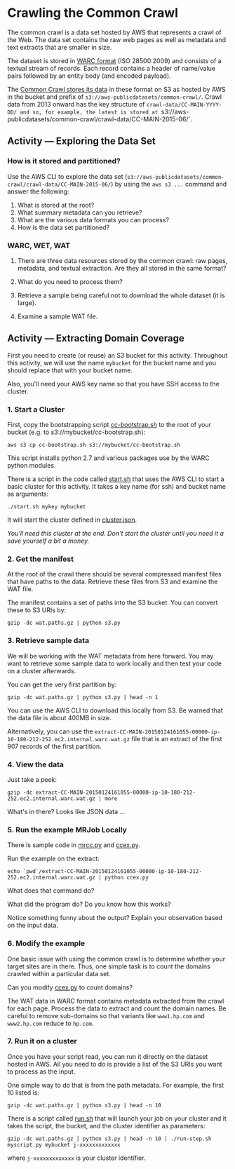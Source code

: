 # Crawling the Common Crawl #

The common crawl is a data set hosted by AWS that represents a crawl of the Web.  The data set contains the raw web pages as well as 
metadata and text extracts that are smaller in size.

The dataset is stored in [WARC format](http://en.wikipedia.org/wiki/Web_ARChive) (ISO 28500:2009) and consists of a textual stream of
records.  Each record contains a header of name/value pairs followed by an entity body (and encoded payload).

The [Common Crawl stores its data](http://commoncrawl.org/the-data/get-started/) in these format on S3 as hosted by AWS in the bucket
and prefix of `s3://aws-publicdatasets/common-crawl/`. Crawl data from 2013 onward has the key structure of `crawl-data/CC-MAIN-YYYY-DD/
and so, for example, the latest is stored at `s3://aws-publicdatasets/common-crawl/crawl-data/CC-MAIN-2015-06/`.

## Activity — Exploring the Data Set ##

### How is it stored and partitioned? ###

Use the AWS CLI to explore the data set (`s3://aws-publicdatasets/common-crawl/crawl-data/CC-MAIN-2015-06/`) by using the `aws s3 ...` command and answer the following:

 1. What is stored at the root?
 2. What summary metadata can you retrieve? 
 3. What are the various data formats you can process?
 4. How is the data set partitioned?
 
 ### WARC, WET, WAT ###
 
 1. There are three data resources stored by the common crawl: raw pages, metadata, and textual extraction.  Are they all stored in the same format?
 
 2. What do you need to process them?
 
 3. Retrieve a sample being careful not to download the whole dataset (it is large).
 
 4. Examine a sample WAT file.
 

## Activity — Extracting Domain Coverage ##

First you need to create (or reuse) an S3 bucket for this activity. Throughout this activity, we will use the name `mybucket` for the bucket 
name and you should replace that with your bucket name.

Also, you'll need your AWS key name so that you have SSH access to the cluster.

### 1. Start a Cluster ###

First, copy the bootstrapping script [cc-bootstrap.sh](cc-bootstrap.sh) to the root of your bucket (e.g. to s3://mybucket/cc-bootstrap.sh):

    aws s3 cp cc-bootstrap.sh s3://mybucket/cc-bootstrap.sh

This script installs python 2.7 and various packages use by the WARC python modules.

There is a script in the code called [start.sh](start.sh) that uses the AWS CLI to start a basic cluster for this activity.  It takes a key name (for ssh) and bucket name as arguments:

    ./start.sh mykey mybucket
    
It will start the cluster defined in [cluster.json](cluster.json).

*You'll need this cluster at the end.  Don't start the cluster until you need it a save yourself a bit a money.*

### 2. Get the manifest ###

At the root of the crawl there should be several compressed  manifest files that have paths to the data.  Retrieve these files from S3 and examine the WAT file.

The manifest contains a set of paths into the S3 bucket.  You can convert these to S3 URIs by:

    gzip -dc wat.paths.gz | python s3.py
    
### 3. Retrieve sample data ###

We will be working with the WAT metadata from here forward.  You may want to retrieve some sample data to work locally and then test your code on a cluster afterwards.

You can get the very first partition by:

    gzip -dc wat.paths.gz | python s3.py | head -n 1
    
You can use the AWS CLI to download this locally from S3.  Be warned that the data file is about 400MB in size.

Alternatively, you can use the `extract-CC-MAIN-20150124161055-00000-ip-10-180-212-252.ec2.internal.warc.wat.gz` file that is an extract of the first 907 records of the first partition.

### 4. View the data ###

Just take a peek:

    gzip -dc extract-CC-MAIN-20150124161055-00000-ip-10-180-212-252.ec2.internal.warc.wat.gz | more
    
What's in there?  Looks like JSON data ...

### 5. Run the example MRJob Locally ###

There is sample code in [mrcc.py](mrcc.py) and [ccex.py](ccex.py).

Run the example on the extract:

    echo `pwd`/extract-CC-MAIN-20150124161055-00000-ip-10-180-212-252.ec2.internal.warc.wat.gz | python ccex.py
    
What does that command do?

What did the program do?  Do you know how this works?

Notice something funny about the output?  Explain your observation based on the input data.


### 6. Modify the example ###

One basic issue with using the common crawl is to determine whether your target sites are in there.  Thus, one simple task is to count the domains crawled within
a particular data set.

Can you modify [ccex.py](ccex.py) to count domains?

The WAT data in WARC format contains metadata extracted from the crawl for each page.  Process the data to extract and count the domain names.  Be careful to remove sub-domains 
so that variants like `www1.hp.com` and `www2.hp.com` reduce to `hp.com`.

### 7. Run it on a cluster ###

Once you have your script read, you can run it directly on the dataset hosted in AWS.  All you need to do is provide a list of the S3 URIs you want to process as the input.

One simple way to do that is from the path metadata.  For example, the first 10 listed is:

    gzip -dc wat.paths.gz | python s3.py | head -n 10
    
There is a script called [run.sh](run.sh) that will launch your job on your cluster and it takes the script, the bucket, and the cluster identifier as parameters:

    gzip -dc wat.paths.gz | python s3.py | head -n 10 | ./run-step.sh myscript.py mybucket j-xxxxxxxxxxxxx

where `j-xxxxxxxxxxxxx` is your cluster identifier.